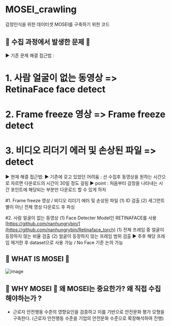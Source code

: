 # MOSEI_crawling

감정인식을 위한 데이터셋 MOSEI를 구축하기 위한 코드

## 📁 수집 과정에서 발생한 문제 📁

▶ 기존 문제 해결 접근법 : 

# 1. 사람 얼굴이 없는 동영상 => RetinaFace face detect
# 2. Frame freeze 영상 => Frame freeze detect
# 3. 비디오 리더기 에러 및 손상된 파일 =>  detect


▶ 현재 해결 접근법: 
▶ 기존에 갖고 있었던 어려움 : 선 수집후 동영상을 원하는 시간으로 자르면 다운로드의 시간이 30일 정도 걸림
▶ point : 처음부터 감정을 나타내는 시간 포인트에 해당되는 부분만 다운로드 할 수 있게 하자

#1. Frame freeze 영상 / 비디오 리더기 에러 및 손상된 파일
(1) ID 검출
(2) 세그먼트 별이 아닌 전체 영상 다운로드 후 파싱

#2. 사람 얼굴이 없는 동영상 
(1) Face Detecter Model인 RETINAFACE를 사용 [https://github.com/nanhungrybin/](https://github.com/nanhungrybin/Retinaface_torch)
(1) 전체 프레임 중 얼굴이 등장하지 않는 비율 검출
(2) 얼굴이 등장하지 않는 프레임 범위 검출 ▶ 추후 해당 프레임 제거한 후 dataset으로 사용 가능 / No Face 기준 논의 가능


## 📁 WHAT IS MOSEI 📁
![image](https://github.com/nanhungrybin/MOSEI_crawling/assets/97181397/c68f72c2-7292-46d0-b056-6bef5089eee7)

## 📁 WHY MOSEI 📁 왜 MOSEI는 중요한가? 왜 직접 수집해야하는가 ?

- 근로자 안전행동 수준의 영향요인을 검증하고 이를 기반으로 안전문화 평가 모형을 구축한다. (근로자 안전행동 수준을 기업의 안전문화 수준으로 확장해석하여 진행)

